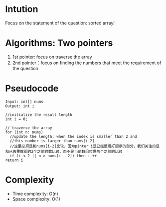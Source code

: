 # Intution
Focus on the statement of the question: sorted array!
# Algorithms: Two pointers
1. 1st pointer: focus on traverse the array
2. 2nd pointer：focus on finding the numbers that meet the requirement of the question
# Pseudocode
```
Input: int[] nums
Output: int i

//initialize the result length
int i = 0;

// traverse the array
for (int n: nums)
  //update the length: when the index is smaller than 2 and 
  //this number is larger than nums[i-2]
  //这里必须是和nums[i-2]比较，因为pinter i是已经整理好顺序的部分，我们关注的是和已去重数组的2个之前的数比较，而不是当前数组位置两个之前的比较
  if (i < 2 || n > nums[i - 2]) then i ++
return i
```

# Complexity
- Time complexity: O(n)
- Space complexity: O(1)
